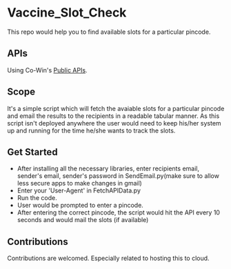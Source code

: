 # Vaccine_Slot_Check
This repo would help you to find available slots for a particular pincode.

## APIs
Using Co-Win's [Public APIs](https://apisetu.gov.in/public/marketplace/api/cowin).

## Scope
It's a simple script which will fetch the avaiable slots for a particular pincode and email the results to the recipients in a readable tabular manner. 
As this script isn't deployed anywhere the user would need to keep his/her system up and running for the time he/she wants to track the slots. 

## Get Started
- After installing all the necessary libraries, enter recipients email, sender's email, sender's password in SendEmail.py(make sure to allow less secure apps to make changes in gmail)
- Enter your 'User-Agent' in FetchAPIData.py
- Run the code.
- User would be prompted to enter a pincode.
- After entering the correct pincode, the script would hit the API every 10 seconds and would mail the slots (if available)

## Contributions
Contributions are welcomed. Especially related to hosting this to cloud.
